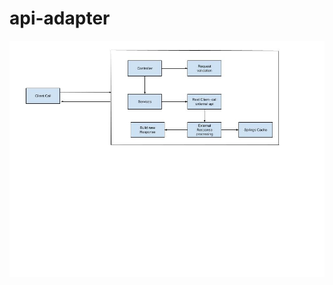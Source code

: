 # api-adapter


![alt text](https://github.com/indikaucsc/api-adapter/blob/main/api-adapter-drawing.jpg)
